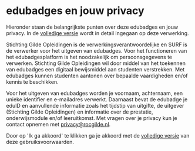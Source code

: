 # edubadges en jouw privacy

Hieronder staan de belangrijkste punten over deze edubadges en jouw privacy. In de [volledige versie](https://raw.githubusercontent.com/edubadges/privacy/master/mbo/stichting-gilde-opleidingen/edubadges-formal-text-nl.md) wordt in detail ingegaan op deze verwerking.

Stichting Gilde Opleidingen is de verwerkingsverantwoordelijke en SURF is de verwerker voor het uitgeven van edubadges. Voor het functioneren van het edubadgesplatform is het noodzakelijk om persoonsgegevens te verwerken. Stichting Gilde Opleidingen wil door middel van het toekennen van edubadges een digitaal bewijsmiddel aan studenten verstrekken. Met edubadges kunnen studenten aantonen over bepaalde vaardigheden en/of kennis te beschikken.

Voor het uitgeven van edubadges worden je voornaam, achternaam, een unieke identifier en e-mailadres verwerkt. Daarnaast bevat de edubadge je eduID en aanvullende informatie zoals het tijdstip van uitgifte, de uitgever (Stichting Gilde Opleidingen) en informatie over de prestatie, onderwijsmodule en/of leeruitkomst. Met vragen over je privacy kun je contact opnemen met [privacy@rocgilde.nl](mailto:privacy@rocgilde.nl).

Door op 'Ik ga akkoord' te klikken ga je akkoord met de [volledige versie](https://raw.githubusercontent.com/edubadges/privacy/master/mbo/stichting-gilde-opleidingen/edubadges-formal-text-nl.md) van deze gebruiksvoorwaarden.
